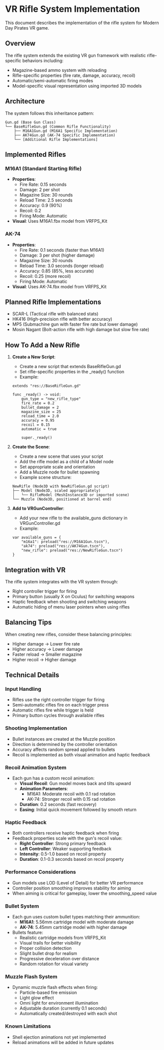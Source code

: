 # VR Rifle System Implementation

This document describes the implementation of the rifle system for Modern Day Pirates VR game.

## Overview

The rifle system extends the existing VR gun framework with realistic rifle-specific behaviors including:
- Magazine-based ammo system with reloading
- Rifle-specific properties (fire rate, damage, accuracy, recoil)
- Automatic/semi-automatic firing modes
- Model-specific visual representation using imported 3D models

## Architecture

The system follows this inheritance pattern:

```
Gun.gd (Base Gun Class)
└── BaseRifleGun.gd (Common Rifle Functionality)
    ├── M16A1Gun.gd (M16A1 Specific Implementation)
    ├── AK74Gun.gd (AK-74 Specific Implementation)
    └── [Additional Rifle Implementations]
```

## Implemented Rifles

### M16A1 (Standard Starting Rifle)
- **Properties**:
  - Fire Rate: 0.15 seconds
  - Damage: 2 per shot
  - Magazine Size: 30 rounds
  - Reload Time: 2.5 seconds
  - Accuracy: 0.9 (90%)
  - Recoil: 0.2
  - Firing Mode: Automatic
- **Visual**: Uses M16A1.fbx model from VRFPS_Kit

### AK-74
- **Properties**:
  - Fire Rate: 0.1 seconds (faster than M16A1)
  - Damage: 3 per shot (higher damage)
  - Magazine Size: 30 rounds
  - Reload Time: 3.0 seconds (longer reload)
  - Accuracy: 0.85 (85%, less accurate)
  - Recoil: 0.25 (more recoil)
  - Firing Mode: Automatic
- **Visual**: Uses AK-74.fbx model from VRFPS_Kit

## Planned Rifle Implementations
- SCAR-L (Tactical rifle with balanced stats)
- HK416 (High-precision rifle with better accuracy)
- MP5 (Submachine gun with faster fire rate but lower damage)
- Mosin Nagant (Bolt-action rifle with high damage but slow fire rate)

## How To Add a New Rifle

1. **Create a New Script**:
   - Create a new script that extends BaseRifleGun.gd
   - Set rifle-specific properties in the _ready() function
   - Example:
   ```gdscript
   extends "res://BaseRifleGun.gd"
   
   func _ready() -> void:
       gun_type = "new_rifle_type"
       fire_rate = 0.2
       bullet_damage = 2
       magazine_size = 25
       reload_time = 2.0
       accuracy = 0.95
       recoil = 0.15
       automatic = true
       
       super._ready()
   ```

2. **Create the Scene**:
   - Create a new scene that uses your script
   - Add the rifle model as a child of a Model node
   - Set appropriate scale and orientation
   - Add a Muzzle node for bullet spawning
   - Example scene structure:
   ```
   NewRifle (Node3D with NewRifleGun.gd script)
   ├── Model (Node3D, scaled appropriately)
   │   └── RifleModel (MeshInstance3D or imported scene)
   └── Muzzle (Node3D, positioned at barrel end)
   ```

3. **Add to VRGunController**:
   - Add your new rifle to the available_guns dictionary in VRGunController.gd
   - Example:
   ```gdscript
   var available_guns = {
       "m16a1": preload("res://M16A1Gun.tscn"),
       "ak74": preload("res://AK74Gun.tscn"),
       "new_rifle": preload("res://NewRifleGun.tscn")
   }
   ```

## Integration with VR

The rifle system integrates with the VR system through:
- Right controller trigger for firing
- Primary button (usually X on Oculus) for switching weapons
- Haptic feedback when shooting and switching weapons
- Automatic hiding of menu laser pointers when using rifles

## Balancing Tips

When creating new rifles, consider these balancing principles:
- Higher damage → Lower fire rate
- Higher accuracy → Lower damage
- Faster reload → Smaller magazine
- Higher recoil → Higher damage

## Technical Details

### Input Handling
- Rifles use the right controller trigger for firing
- Semi-automatic rifles fire on each trigger press
- Automatic rifles fire while trigger is held
- Primary button cycles through available rifles

### Shooting Implementation
- Bullet instances are created at the Muzzle position
- Direction is determined by the controller orientation
- Accuracy affects random spread applied to bullets
- Recoil is implemented as both visual animation and haptic feedback

### Recoil Animation System
- Each gun has a custom recoil animation:
  - **Visual Recoil**: Gun model moves back and tilts upward
  - **Animation Parameters**: 
    - M16A1: Moderate recoil with 0.1 rad rotation
    - AK-74: Stronger recoil with 0.15 rad rotation
  - **Duration**: 0.2 seconds (fast recovery)
  - **Easing**: Initial quick movement followed by smooth return

### Haptic Feedback
- Both controllers receive haptic feedback when firing
- Feedback properties scale with the gun's recoil value:
  - **Right Controller**: Strong primary feedback
  - **Left Controller**: Weaker supporting feedback
  - **Intensity**: 0.5-1.0 based on recoil property
  - **Duration**: 0.1-0.3 seconds based on recoil property

### Performance Considerations
- Gun models use LOD (Level of Detail) for better VR performance
- Controller position smoothing improves stability for aiming
- When aiming is critical for gameplay, lower the smoothing_speed value

### Bullet System
- Each gun uses custom bullet types matching their ammunition:
  - **M16A1**: 5.56mm cartridge model with moderate damage
  - **AK-74**: 5.45mm cartridge model with higher damage
- Bullets feature:
  - Realistic cartridge models from VRFPS_Kit
  - Visual trails for better visibility
  - Proper collision detection
  - Slight bullet drop for realism
  - Progressive deceleration over distance
  - Random rotation for visual variety

### Muzzle Flash System
- Dynamic muzzle flash effects when firing:
  - Particle-based fire emission
  - Light glow effect
  - Omni light for environment illumination
  - Adjustable duration (currently 0.1 seconds)
  - Automatically created/destroyed with each shot

### Known Limitations
- Shell ejection animations not yet implemented
- Reload animations will be added in future updates
